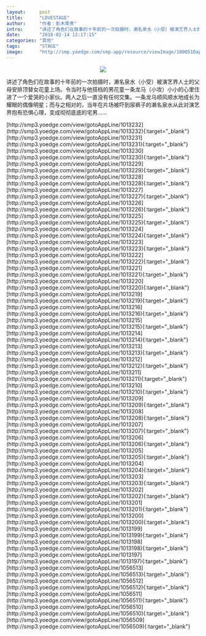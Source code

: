 ```yaml
---
layout:     post
title:      "LOVESTAGE"
author:     "作者：影木荣贵"
intro:      "讲述了角色们在故事的十年前的一次拍摄时，濑名泉水（小受）被演艺界人士的父母安排顶替女花童上场。令当时与他搭档的男花童一条龙马（小攻）小小的心里住进了一个爱哭的小家伙。两人之后一直没有任何交集。一条龙马顺风顺水地成长为耀眼的偶像明星；而与之相对的，当年在片场被吓到尿裤子的濑名泉水从此对演艺界抱有恐惧心理，变成彻彻底底的宅男……"
date:       "2018-02-14 12:17:15"
categories: "其他"
tags:       "STAGE"
image:      "http://smp.yoedge.com/smp-app/resource/viewImage/1000510appline.png"
---
```

<div style="text-align: center">
<p><img src="http://smp.yoedge.com/smp-app/resource/viewImage/1000510appline.png"/></p>
</div>
<p class="post-meta">
<span>讲述了角色们在故事的十年前的一次拍摄时，濑名泉水（小受）被演艺界人士的父母安排顶替女花童上场。令当时与他搭档的男花童一条龙马（小攻）小小的心里住进了一个爱哭的小家伙。两人之后一直没有任何交集。一条龙马顺风顺水地成长为耀眼的偶像明星；而与之相对的，当年在片场被吓到尿裤子的濑名泉水从此对演艺界抱有恐惧心理，变成彻彻底底的宅男……</span>
</p>
[http://smp3.yoedge.com/view/gotoAppLine/1013232](http://smp3.yoedge.com/view/gotoAppLine/1013232){:target="_blank"}
[http://smp3.yoedge.com/view/gotoAppLine/1013231](http://smp3.yoedge.com/view/gotoAppLine/1013231){:target="_blank"}
[http://smp3.yoedge.com/view/gotoAppLine/1013230](http://smp3.yoedge.com/view/gotoAppLine/1013230){:target="_blank"}
[http://smp3.yoedge.com/view/gotoAppLine/1013229](http://smp3.yoedge.com/view/gotoAppLine/1013229){:target="_blank"}
[http://smp3.yoedge.com/view/gotoAppLine/1013228](http://smp3.yoedge.com/view/gotoAppLine/1013228){:target="_blank"}
[http://smp3.yoedge.com/view/gotoAppLine/1013227](http://smp3.yoedge.com/view/gotoAppLine/1013227){:target="_blank"}
[http://smp3.yoedge.com/view/gotoAppLine/1013226](http://smp3.yoedge.com/view/gotoAppLine/1013226){:target="_blank"}
[http://smp3.yoedge.com/view/gotoAppLine/1013225](http://smp3.yoedge.com/view/gotoAppLine/1013225){:target="_blank"}
[http://smp3.yoedge.com/view/gotoAppLine/1013224](http://smp3.yoedge.com/view/gotoAppLine/1013224){:target="_blank"}
[http://smp3.yoedge.com/view/gotoAppLine/1013223](http://smp3.yoedge.com/view/gotoAppLine/1013223){:target="_blank"}
[http://smp3.yoedge.com/view/gotoAppLine/1013222](http://smp3.yoedge.com/view/gotoAppLine/1013222){:target="_blank"}
[http://smp3.yoedge.com/view/gotoAppLine/1013221](http://smp3.yoedge.com/view/gotoAppLine/1013221){:target="_blank"}
[http://smp3.yoedge.com/view/gotoAppLine/1013220](http://smp3.yoedge.com/view/gotoAppLine/1013220){:target="_blank"}
[http://smp3.yoedge.com/view/gotoAppLine/1013219](http://smp3.yoedge.com/view/gotoAppLine/1013219){:target="_blank"}
[http://smp3.yoedge.com/view/gotoAppLine/1013216](http://smp3.yoedge.com/view/gotoAppLine/1013216){:target="_blank"}
[http://smp3.yoedge.com/view/gotoAppLine/1013215](http://smp3.yoedge.com/view/gotoAppLine/1013215){:target="_blank"}
[http://smp3.yoedge.com/view/gotoAppLine/1013214](http://smp3.yoedge.com/view/gotoAppLine/1013214){:target="_blank"}
[http://smp3.yoedge.com/view/gotoAppLine/1013213](http://smp3.yoedge.com/view/gotoAppLine/1013213){:target="_blank"}
[http://smp3.yoedge.com/view/gotoAppLine/1013212](http://smp3.yoedge.com/view/gotoAppLine/1013212){:target="_blank"}
[http://smp3.yoedge.com/view/gotoAppLine/1013211](http://smp3.yoedge.com/view/gotoAppLine/1013211){:target="_blank"}
[http://smp3.yoedge.com/view/gotoAppLine/1013210](http://smp3.yoedge.com/view/gotoAppLine/1013210){:target="_blank"}
[http://smp3.yoedge.com/view/gotoAppLine/1013209](http://smp3.yoedge.com/view/gotoAppLine/1013209){:target="_blank"}
[http://smp3.yoedge.com/view/gotoAppLine/1013208](http://smp3.yoedge.com/view/gotoAppLine/1013208){:target="_blank"}
[http://smp3.yoedge.com/view/gotoAppLine/1013207](http://smp3.yoedge.com/view/gotoAppLine/1013207){:target="_blank"}
[http://smp3.yoedge.com/view/gotoAppLine/1013206](http://smp3.yoedge.com/view/gotoAppLine/1013206){:target="_blank"}
[http://smp3.yoedge.com/view/gotoAppLine/1013205](http://smp3.yoedge.com/view/gotoAppLine/1013205){:target="_blank"}
[http://smp3.yoedge.com/view/gotoAppLine/1013204](http://smp3.yoedge.com/view/gotoAppLine/1013204){:target="_blank"}
[http://smp3.yoedge.com/view/gotoAppLine/1013203](http://smp3.yoedge.com/view/gotoAppLine/1013203){:target="_blank"}
[http://smp3.yoedge.com/view/gotoAppLine/1013202](http://smp3.yoedge.com/view/gotoAppLine/1013202){:target="_blank"}
[http://smp3.yoedge.com/view/gotoAppLine/1013201](http://smp3.yoedge.com/view/gotoAppLine/1013201){:target="_blank"}
[http://smp3.yoedge.com/view/gotoAppLine/1013200](http://smp3.yoedge.com/view/gotoAppLine/1013200){:target="_blank"}
[http://smp3.yoedge.com/view/gotoAppLine/1013199](http://smp3.yoedge.com/view/gotoAppLine/1013199){:target="_blank"}
[http://smp3.yoedge.com/view/gotoAppLine/1013198](http://smp3.yoedge.com/view/gotoAppLine/1013198){:target="_blank"}
[http://smp3.yoedge.com/view/gotoAppLine/1013197](http://smp3.yoedge.com/view/gotoAppLine/1013197){:target="_blank"}
[http://smp3.yoedge.com/view/gotoAppLine/1056513](http://smp3.yoedge.com/view/gotoAppLine/1056513){:target="_blank"}
[http://smp3.yoedge.com/view/gotoAppLine/1056512](http://smp3.yoedge.com/view/gotoAppLine/1056512){:target="_blank"}
[http://smp3.yoedge.com/view/gotoAppLine/1056511](http://smp3.yoedge.com/view/gotoAppLine/1056511){:target="_blank"}
[http://smp3.yoedge.com/view/gotoAppLine/1056510](http://smp3.yoedge.com/view/gotoAppLine/1056510){:target="_blank"}
[http://smp3.yoedge.com/view/gotoAppLine/1056509](http://smp3.yoedge.com/view/gotoAppLine/1056509){:target="_blank"}


